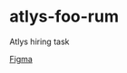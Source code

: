 # atlys-foo-rum
Atlys hiring task

[Figma](https://www.figma.com/proto/9il6CZ3STFOcYutSsGNA2v/Front-end-hiring-assignment?node-id=0-1&p=f&t=DAysMF3JhVM452aZ-0)

